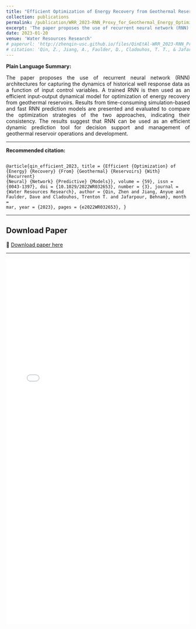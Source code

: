 ```yaml
---
title: "Efficient Optimization of Energy Recovery from Geothermal Reservoirs with Recurrent Neural Network Predictive Models"
collection: publications
permalink: /publication/WRR_2023-RNN_Proxy_for_Geothermal_Energy_Optimization
excerpt: 'The paper proposes the use of recurrent neural network (RNN) architectures for optimizing energy recovery from geothermal reservoirs.'
date: 2023-01-20
venue: 'Water Resources Research'
# paperurl: 'http://zhenqin-usc.github.io/files/QinEtAl-WRR_2023-RNN_Proxy_for_Geothermal_Energy_Optimization.pdf'
# citation: 'Qin, Z., Jiang, A., Faulder, D., Cladouhos, T. T., & Jafarpour, B. (2023). "Efficient optimization of energy recovery from geothermal reservoirs with recurrent neural network predictive models." <i>Water Resources Research</i>, 59, e2022WR032653. https://doi.org/10.1029/2022WR032653.'
---
```


**Plain Language Summary:**
<div style="text-align: justify;">
The paper proposes the use of recurrent neural network (RNN) architectures for capturing the dynamics of historical well response data as a function of input control variables. A trained RNN is then used as an efficient input-output dynamical model for optimization of energy recovery from geothermal reservoirs. Results from time-consuming simulation-based and fast RNN prediction models are presented and evaluated to compare the optimization strategies of the two approaches, indicating their consistency. The results suggest that RNN can be used as an efficient dynamic prediction tool for decision support and management of geothermal reservoir operations and development.
</div>

---

**Recommended citation:**  <pre><code class="bibtex">
@article{qin_efficient_2023,
	title = {Efficient {Optimization} of {Energy} {Recovery} {From} {Geothermal} {Reservoirs} {With} {Recurrent} {Neural} {Network} {Predictive} {Models}},
	volume = {59},
	issn = {0043-1397},
	doi = {10.1029/2022WR032653},
	number = {3},
	journal = {Water Resources Research},
	author = {Qin, Zhen and Jiang, Anyue and Faulder, Dave and Cladouhos, Trenton T. and Jafarpour, Behnam},
	month = mar,
	year = {2023},
	pages = {e2022WR032653},
}
</code></pre></span>
</code></pre>

---

## **Download Paper**
📄 [Download paper here](http://zhenqin-usc.github.io/files/QinEtAl-WRR_2023-RNN_Proxy_for_Geothermal_Energy_Optimization.pdf)

---
<iframe src="/files/QinEtAl-WRR_2023-RNN_Proxy_for_Geothermal_Energy_Optimization.pdf" width="100%" height="1000px" style="border: none;"></iframe>
